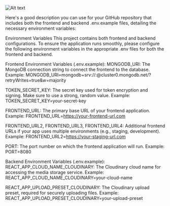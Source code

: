 ![Alt text](https://res.cloudinary.com/dklv0c2br/image/upload/v1724438577/zamzamshop_ellk01.png)

Here's a good description you can use for your GitHub repository that includes both the frontend and backend .env.example files, detailing the necessary environment variables:

Environment Variables
This project contains both frontend and backend configurations. To ensure the application runs smoothly, please configure the following environment variables in the appropriate .env files for both the frontend and backend.

Frontend Environment Variables (.env.example):
MONGODB_URI:
The MongoDB connection string to connect the frontend to the database.
Example: MONGODB_URI=mongodb+srv://<username>:<password>@cluster0.mongodb.net/<dbname>?retryWrites=true&w=majority

TOKEN_SECRET_KEY:
The secret key used for token encryption and signing. Make sure to use a strong, random value.
Example: TOKEN_SECRET_KEY=your-secret-key

FRONTEND_URL:
The primary base URL of your frontend application.
Example: FRONTEND_URL=https://your-frontend-url.com

FRONTEND_URL2, FRONTEND_URL3, FRONTEND_URL4:
Additional frontend URLs if your app uses multiple environments (e.g., staging, development).
Example: FRONTEND_URL2=https://your-staging-url.com

PORT:
The port number on which the frontend application will run.
Example: PORT=8080

Backend Environment Variables (.env.example):
REACT_APP_CLOUD_NAME_CLOUDINARY:
The Cloudinary cloud name for accessing the media storage service.
Example: REACT_APP_CLOUD_NAME_CLOUDINARY=your-cloud-name

REACT_APP_UPLOAD_PRESET_CLOUDINARY:
The Cloudinary upload preset, required for securely uploading files.
Example: REACT_APP_UPLOAD_PRESET_CLOUDINARY=your-upload-preset
